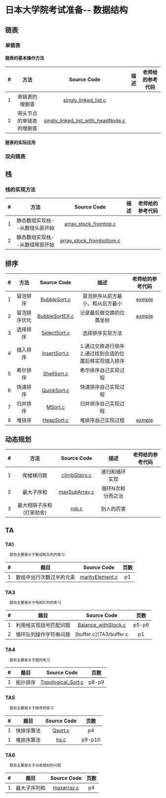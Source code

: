 # 日本大学院考试准备-- 数据结构

## 链表

### 单链表

#### 链表的基本操作方法

| # | 方法 | Source Code | 描述 |老师给的参考代码 |
|:---:|:---:|:---:|:---:|:---:|
| 1 | 单链表的增删查 | [singly_linked_list.c](linklist/singly_linked_list.c)| ||
| 2 | 带头节点的单链表的增删查 | [singly_linked_list_with_headNode.c](linklist/singly_linked_list_with_headNode.c)| ||

#### 链表的实际应用

### 双向链表

## 栈

### 栈的实现方法

| # | 方法 | Source Code | 描述 |老师给的参考代码 |
|:---:|:---:|:---:|:---:|:---:|
| 1 | 静态数组实现栈--从数组头部开始 | [array_stock_fromtop.c](stack/array_stock_fromtop.c)| ||
| 2 | 静态数组实现栈--从数组尾部开始 | [array_stock_frombottom.c](stack/array_stock_frombottom.c)| ||

## 排序

| # | 方法 | Source Code | 描述 |老师给的参考代码 |
|:---:|:---:|:---:|:---:|:---:|
| 1 | 冒泡排序 | [BubbleSort.c](sort/BubbleSort.c)|冒泡排序从前方最小，和从后方最小 |[exmple](sort/BubbleSort_example.c)|
| 2 | 冒泡排序优化 | [BubbleSortEX.c](sort/BubbleSortEX.c)|记录最后做交换的位置坐标 |[exmple](sort/BubbleSortEX_example.c)|
| 3 | 选择排序 | [SelectSort.c](sort/SelectSort.c)|选择排序实现方法||
| 4 | 插入排序 | [InsertSort.c](sort/InsertSort.c)| 1.通过交换进行排序<br/>2.通过找到合适的位置后移实现插入排序||
| 5 | 希尔排序 | [ShellSort.c](sort/ShellSort.c)|希尔排序自己实现过程||
| 6 | 快速排序 | [QuickSort.c](sort/QuickSort.c)|快速排序自己实现过程||
| 7 | 归并排序 | [MSort.c](sort/MSort.c)|归并排序自己实现过程||
| 8 | 堆排序 | [HeapSort.c](sort/HeapSort.c)|堆排序自己实现过程|[exmple](sort/HeapSort_example.c)|

## 动态规划
| # | 方法 | Source Code | 描述 |老师给的参考代码 |
|:---:|:---:|:---:|:---:|:---:|
| 1 | 爬楼梯问题 | [climbStairs.c](dp/climbStairs.c)|递归和循环实现||
| 2 | 最大子序和 | [maxSubArray.c](dp/maxSubArray.c)|循环N次和分而之治 ||
| 3 | 最大相隔子序和(打家劫舍) | [rob.c](dp/rob.c)|别人的厉害 ||
## TA

### TA1

```html
  题目主要是关于数组和队列的练习
```

| # | 题目 | Source Code | 页数|
|:---:|:---:|:---:|:---:|
| 1 | 数组中出行次数过半的元素  | [marityElement.c](TA1/marityElement.c)| p1|

### TA3

```html
  题目主要是关于栈和队列的练习
```

| # | 题目 | Source Code | 页数|
|:---:|:---:|:---:|:---:|
| 1 | 利用栈实现括号匹配问题  | [Balance_withStock.c](TA3/Balance_withStock.c)| p5-p6|
| 2 | 循环队列操作字符串问题  | [buffer.c](TA3/buffer.c| p1|

### TA4

```html
  题目主要是关于图的练习
```

| # | 题目 | Source Code | 页数|
|:---:|:---:|:---:|:---:|
| 1 | 拓扑排序  | [Topological_Sort.c](TA4/Topological_Sort.c)| p8-p9|

### TA5

```html
  题目主要是关于排序的练习
```

| # | 题目 | Source Code | 页数|
|:---:|:---:|:---:|:---:|
| 1 | 快排序算法  | [Qsort.c](TA5/Qsort.c)| p4|
| 1 | 堆排序算法  | [hs.c](TA5/hs.c)| p9-p10|

### TA6

```html
  题目主要是关于动态规划的问题
```

| # | 题目 | Source Code | 页数|
|:---:|:---:|:---:|:---:|
| 1 | 最大子序列和 | [maxarray.c](TA6/maxarray.c)| p4|